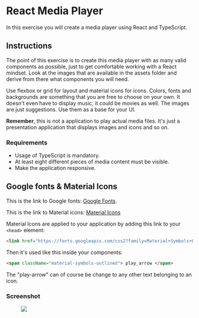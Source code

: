 # React Media Player

In this exercise you will create a media player using React and TypeScript.

## Instructions

The point of this exercise is to create this media player with as many valid components as possible, just to get comfortable working with a React mindset. Look at the images that are available in the assets folder and derive from there what components you will need.

Use flexbox or grid for layout and material icons for icons. Colors, fonts and backgrounds are something that you are free to choose on your own. It doesn't even have to display music, it could be movies as well. The images are just suggestions. Use them as a base for your UI.

**Remember**, this is not a application to play actual media files. It's just a presentation application that displays images and icons and so on.

### Requirements

- Usage of TypeScript is mandatory.
- At least eight different pieces of media content must be visible.
- Make the application responsive.

## Google fonts & Material Icons

This is the link to Google fonts: [Google Fonts](https://fonts.google.com/).

This is the link to Material icons: [Material Icons](https://fonts.google.com/icons)

Material Icons are applied to your application by adding this link to your `<head>` element:

```html
<link href="https://fonts.googleapis.com/css2?family=Material+Symbols+Outlined" rel="stylesheet" />
```

Then it's used like this inside your components:

```html
<span className="material-symbols-outlined"> play_arrow </span>
```

The "play-arrow" can of course be change to any other text belonging to an icon.

### Screenshot 
<figure><img src='./assets/desktop-mode.png'></figure>
